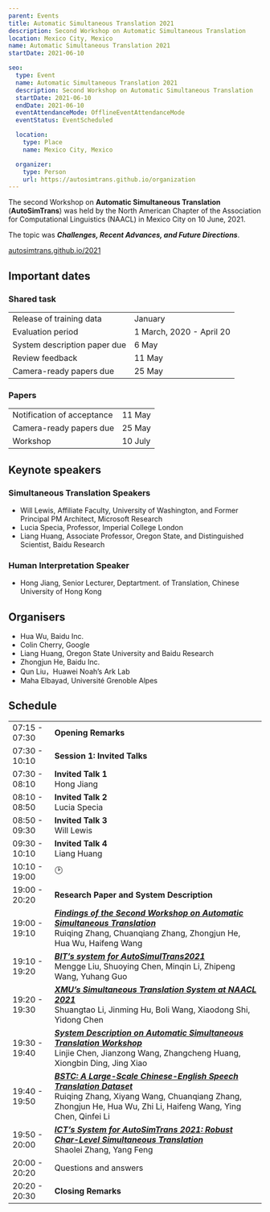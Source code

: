 ```yaml
---
parent: Events
title: Automatic Simultaneous Translation 2021
description: Second Workshop on Automatic Simultaneous Translation
location: Mexico City, Mexico
name: Automatic Simultaneous Translation 2021
startDate: 2021-06-10

seo:
  type: Event
  name: Automatic Simultaneous Translation 2021
  description: Second Workshop on Automatic Simultaneous Translation
  startDate: 2021-06-10
  endDate: 2021-06-10
  eventAttendanceMode: OfflineEventAttendanceMode
  eventStatus: EventScheduled

  location:
    type: Place
    name: Mexico City, Mexico

  organizer:
    type: Person
    url: https://autosimtrans.github.io/organization
---
```


The second Workshop on **Automatic Simultaneous Translation** (**AutoSimTrans**) was held by the North American Chapter of the Association for Computational Linguistics (NAACL) in Mexico City on 10 June, 2021.  

The topic was ***Challenges, Recent Advances, and Future Directions***.

[autosimtrans.github.io/2021](https://autosimtrans.github.io/2021/#)

## Important dates

### Shared task

|     |     |
| --- | --- |
| Release of training data | January |
| Evaluation period | 1 March, 2020 - April 20 |
| System description paper due | 6 May |
| Review feedback | 11 May |
| Camera-ready papers due | 25 May |

### Papers

|     |     |
| --- | --- |
| Notification of acceptance | 11 May |
| Camera-ready papers due | 25 May |
| Workshop | 10 July |


## Keynote speakers

### Simultaneous Translation Speakers

- Will Lewis, Affiliate Faculty, University of Washington, and Former Principal PM Architect, Microsoft Research
- Lucia Specia, Professor, Imperial College London
- Liang Huang, Associate Professor, Oregon State, and Distinguished Scientist, Baidu Research

### Human Interpretation Speaker

- Hong Jiang, Senior Lecturer, Deptartment. of Translation, Chinese University of Hong Kong

## Organisers

- Hua Wu, Baidu Inc.
- Colin Cherry, Google
- Liang Huang, Oregon State University and Baidu Research
- Zhongjun He, Baidu Inc.
- Qun Liu，Huawei Noah’s Ark Lab
- Maha Elbayad, Université Grenoble Alpes


## Schedule

|     |     |
| --- | --- |
| 07:15 - 07:30 | **Opening Remarks** |
| 07:30 - 10:10 | **Session 1: Invited Talks** |
| 07:30 - 08:10 | **Invited Talk 1** <br>Hong Jiang |
| 08:10 - 08:50 | **Invited Talk 2** <br>Lucia Specia |
| 08:50 - 09:30 | **Invited Talk 3** <br>Will Lewis |
| 09:30 - 10:10 |	**Invited Talk 4** <br>Liang Huang |
| 10:10 - 19:00 | 🕑 |
| 19:00 - 20:20 | **Research Paper and System Description** |
| 19:00 - 19:10 | [***Findings of the Second Workshop on Automatic Simultaneous Translation***](https://autosimtrans.github.io/2021/assets/docs/slides2021/Findings_of_the_Second_Workshop_on_Automatic_Simultaneous_Translation.pdf) <br>Ruiqing Zhang, Chuanqiang Zhang, Zhongjun He, Hua Wu, Haifeng Wang |
| 19:10 - 19:20 | [***BIT’s system for AutoSimulTrans2021***](https://autosimtrans.github.io/2021/assets/docs/slides2021/BIT%E2%80%99s_system_for_AutoSimTrans_2021.pdf) <br>Mengge Liu, Shuoying Chen, Minqin Li, Zhipeng Wang, Yuhang Guo |
| 19:20 - 19:30 | [***XMU’s Simultaneous Translation System at NAACL 2021***](https://autosimtrans.github.io/2021/assets/docs/slides2021/XMU_Simultaneous_Translati_on_System_at_NAACL_2021.pdf) <br>Shuangtao Li, Jinming Hu, Boli Wang, Xiaodong Shi, Yidong Chen |
| 19:30 - 19:40 | [***System Description on Automatic Simultaneous Translation Workshop***](https://autosimtrans.github.io/2021/assets/docs/slides2021/naacl_presentation.pdf) <br>Linjie Chen, Jianzong Wang, Zhangcheng Huang, Xiongbin Ding, Jing Xiao |
| 19:40 - 19:50 | [***BSTC: A Large-Scale Chinese-English Speech Translation Dataset***](https://autosimtrans.github.io/2021/assets/docs/slides2021/BSTC_-_A_Large-Scale_Chinese-English_Speech_Translation_Dataset.pdf) <br>Ruiqing Zhang, Xiyang Wang, Chuanqiang Zhang, Zhongjun He, Hua Wu, Zhi Li, Haifeng Wang, Ying Chen, Qinfei Li |
| 19:50 - 20:00 | [***ICT’s System for AutoSimTrans 2021: Robust Char-Level Simultaneous Translation***](https://autosimtrans.github.io/2021/assets/docs/slides2021/ict_ZhangShaolei_AutoSimTrans_Slides.pdf) <br>Shaolei Zhang, Yang Feng |
| 20:00 - 20:20 | Questions and answers |
| 20:20 - 20:30 | **Closing Remarks** |
